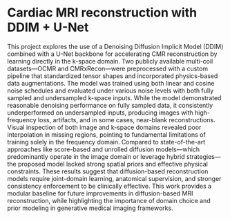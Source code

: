 # Cardiac MRI reconstruction with DDIM + U-Net
 This project explores the use of a Denoising Diffusion Implicit Model (DDIM) combined with a U-Net backbone for accelerating CMR reconstruction by learning directly in the k-space domain. Two publicly available multi-coil datasets—OCMR and CMRxRecon—were preprocessed with a custom pipeline that standardized tensor shapes and incorporated physics-based data augmentations. The model was trained using both linear and cosine noise schedules and evaluated under various noise levels with both fully sampled and undersampled k-space inputs. While the model demonstrated reasonable denoising performance on fully sampled data, it consistently underperformed on undersampled inputs, producing images with high-frequency loss, artifacts, and in some cases, near-blank reconstructions. Visual inspection of both image and k-space domains revealed poor interpolation in missing regions, pointing to fundamental limitations of training solely in the frequency domain. Compared to state-of-the-art approaches like score-based and unrolled diffusion models—which predominantly operate in the image domain or leverage hybrid strategies—the proposed model lacked strong spatial priors and effective physical constraints. These results suggest that diffusion-based reconstruction models require joint-domain learning, anatomical supervision, and stronger consistency enforcement to be clinically effective. This work provides a modular baseline for future improvements in diffusion-based MRI reconstruction, while highlighting the importance of domain choice and prior modeling in generative medical imaging frameworks.
